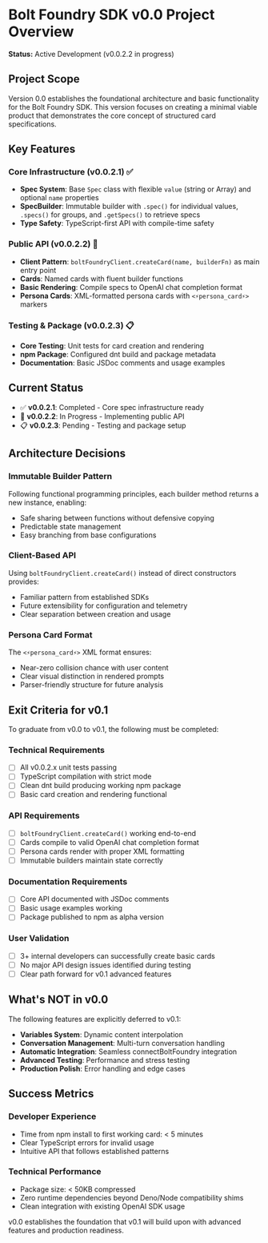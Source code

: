 # Bolt Foundry SDK v0.0 Project Overview

**Status:** Active Development (v0.0.2.2 in progress)

## Project Scope

Version 0.0 establishes the foundational architecture and basic functionality
for the Bolt Foundry SDK. This version focuses on creating a minimal viable
product that demonstrates the core concept of structured card specifications.

## Key Features

### Core Infrastructure (v0.0.2.1) ✅

- **Spec System**: Base `Spec` class with flexible `value` (string or
  Array<Spec>) and optional `name` properties
- **SpecBuilder**: Immutable builder with `.spec()` for individual values,
  `.specs()` for groups, and `.getSpecs()` to retrieve specs
- **Type Safety**: TypeScript-first API with compile-time safety

### Public API (v0.0.2.2) 🔄

- **Client Pattern**: `boltFoundryClient.createCard(name, builderFn)` as main
  entry point
- **Cards**: Named cards with fluent builder functions
- **Basic Rendering**: Compile specs to OpenAI chat completion format
- **Persona Cards**: XML-formatted persona cards with `<⚡️persona_card⚡️>`
  markers

### Testing & Package (v0.0.2.3) 📋

- **Core Testing**: Unit tests for card creation and rendering
- **npm Package**: Configured dnt build and package metadata
- **Documentation**: Basic JSDoc comments and usage examples

## Current Status

- ✅ **v0.0.2.1**: Completed - Core spec infrastructure ready
- 🔄 **v0.0.2.2**: In Progress - Implementing public API
- 📋 **v0.0.2.3**: Pending - Testing and package setup

## Architecture Decisions

### Immutable Builder Pattern

Following functional programming principles, each builder method returns a new
instance, enabling:

- Safe sharing between functions without defensive copying
- Predictable state management
- Easy branching from base configurations

### Client-Based API

Using `boltFoundryClient.createCard()` instead of direct constructors provides:

- Familiar pattern from established SDKs
- Future extensibility for configuration and telemetry
- Clear separation between creation and usage

### Persona Card Format

The `<⚡️persona_card⚡️>` XML format ensures:

- Near-zero collision chance with user content
- Clear visual distinction in rendered prompts
- Parser-friendly structure for future analysis

## Exit Criteria for v0.1

To graduate from v0.0 to v0.1, the following must be completed:

### Technical Requirements

- [ ] All v0.0.2.x unit tests passing
- [ ] TypeScript compilation with strict mode
- [ ] Clean dnt build producing working npm package
- [ ] Basic card creation and rendering functional

### API Requirements

- [ ] `boltFoundryClient.createCard()` working end-to-end
- [ ] Cards compile to valid OpenAI chat completion format
- [ ] Persona cards render with proper XML formatting
- [ ] Immutable builders maintain state correctly

### Documentation Requirements

- [ ] Core API documented with JSDoc comments
- [ ] Basic usage examples working
- [ ] Package published to npm as alpha version

### User Validation

- [ ] 3+ internal developers can successfully create basic cards
- [ ] No major API design issues identified during testing
- [ ] Clear path forward for v0.1 advanced features

## What's NOT in v0.0

The following features are explicitly deferred to v0.1:

- **Variables System**: Dynamic content interpolation
- **Conversation Management**: Multi-turn conversation handling
- **Automatic Integration**: Seamless connectBoltFoundry integration
- **Advanced Testing**: Performance and stress testing
- **Production Polish**: Error handling and edge cases

## Success Metrics

### Developer Experience

- Time from npm install to first working card: < 5 minutes
- Clear TypeScript errors for invalid usage
- Intuitive API that follows established patterns

### Technical Performance

- Package size: < 50KB compressed
- Zero runtime dependencies beyond Deno/Node compatibility shims
- Clean integration with existing OpenAI SDK usage

v0.0 establishes the foundation that v0.1 will build upon with advanced features
and production readiness.

